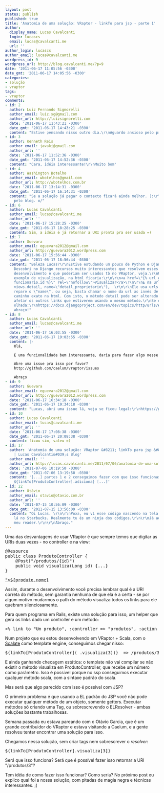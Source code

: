 ```yaml
---
layout: post
status: publish
published: true
title: 'Anatomia de uma solução: VRaptor - linkTo para jsp - parte 1'
author:
  display_name: Lucas Cavalcanti
  login: lucascs
  email: lucas@cavalcanti.me
  url: ''
author_login: lucascs
author_email: lucas@cavalcanti.me
wordpress_id: 9
wordpress_url: http://blog.cavalcanti.me/?p=9
date: '2011-06-17 11:05:56 -0300'
date_gmt: '2011-06-17 14:05:56 -0300'
categories:
- solução
- vraptor
tags:
- vraptor
comments:
- id: 2
  author: Luiz Fernando Signorelli
  author_email: luiz.sg@gmail.com
  author_url: http://luizsignorelli.com
  date: '2011-06-17 11:43:21 -0300'
  date_gmt: '2011-06-17 14:43:21 -0300'
  content: "Estive pensando nisso outro dia.\r\nAguardo ansioso pelo próximo post.\r\n\r\nabraço"
- id: 3
  author: Kenneth Reis
  author_email: javaki@gmail.com
  author_url: ''
  date: '2011-06-17 11:52:36 -0300'
  date_gmt: '2011-06-17 14:52:36 -0300'
  content: "Cara, idéia interessante!\r\nMuito bom"
- id: 4
  author: Washington Botelho
  author_email: wbotelhos@gmail.com
  author_url: http://wbotelhos.com.br
  date: '2011-06-17 13:14:31 -0300'
  date_gmt: '2011-06-17 16:14:31 -0300'
  content: "Se a solução já pegar o contexto ficará ainda melhor. (:\r\n\r\nParabéns
    pelo blog. o/"
- id: 6
  author: Lucas Cavalcanti
  author_email: lucas@cavalcanti.me
  author_url: ''
  date: '2011-06-17 15:28:25 -0300'
  date_gmt: '2011-06-17 18:28:25 -0300'
  content: Sim, a idéia é já retornar a URI pronta pra ser usada =)
- id: 7
  author: Guevara
  author_email: eguevara2012@gmail.com
  author_url: http://guevara2012.wordpress.com
  date: '2011-06-17 15:56:44 -0300'
  date_gmt: '2011-06-17 18:56:44 -0300'
  content: "Beleza Lucas?\r\nEstive estudando um pouco de Python e Django esses tempos.
    Descobri no Django recursos muito interessantes que resolvem esses problemas no
    desenvolvimento e que poderiam ser usados tb no VRaptor, veja.\r\nUsando o mesmo
    exemplo de visualização, na html ficaria:\r\n\r\n<a href=\"{% url detail_funcionario
    funcionario.id %}\" rel=\"nofollow\">Visualizar</a>\r\n\r\nE na urls.py:\r\n\r\nurl(r'^funcionario/detail/(?P\\d+)/$',
    views.detail, name=\"detail_proprietario\"),  \r\n\r\nEle usa urls (path) nomeadas,
    repare o \"name\", ou seja, basta chamar o nome da url ao invés de chamar pelo
    caminho exato na html. Com isto, o método detail pode ser alterado que não irá
    afetar os outros links que estiverem usando o mesmo método.\r\nSe quiser dar uma
    olhada:\r\nhttps://docs.djangoproject.com/en/dev/topics/http/urls/#naming-url-patterns\r\n\r\nGrande
    abraço!"
- id: 8
  author: Lucas Cavalcanti
  author_email: lucas@cavalcanti.me
  author_url: ''
  date: '2011-06-17 16:03:55 -0300'
  date_gmt: '2011-06-17 19:03:55 -0300'
  content: |-
    Olá,

    É uma funcionalidade bem interessante, daria para fazer algo nesse estilo também.

    Abre uma issue pra isso por favor?
    http://github.com/caelum/vraptor/issues

    Abraço
- id: 9
  author: Guevara
  author_email: eguevara2012@gmail.com
  author_url: http://guevara2012.wordpress.com
  date: '2011-06-17 16:34:18 -0300'
  date_gmt: '2011-06-17 19:34:18 -0300'
  content: "Lucas, abri uma issue lá, veja se ficou legal:\r\nhttps://github.com/caelum/vraptor/issues/368\r\nAbraço!!"
- id: 10
  author: Lucas Cavalcanti
  author_email: lucas@cavalcanti.me
  author_url: ''
  date: '2011-06-17 17:08:38 -0300'
  date_gmt: '2011-06-17 20:08:38 -0300'
  content: ficou sim, valeu =)
- id: 17
  author: 'Anatomia de uma solução: VRaptor &#8211; linkTo para jsp &#8211; Final
    | Lucas Cavalcanti&#039;s Blog'
  author_email: ''
  author_url: http://lucas.cavalcanti.me/2011/07/06/anatomia-de-uma-solucao-vraptor-linkto-para-jsp-final/
  date: '2011-07-06 10:19:50 -0300'
  date_gmt: '2011-07-06 13:19:50 -0300'
  content: '[...] partes 1 e 2 conseguimos fazer com que isso funcionasse manualmente:
    ${linkTo[ProdutoController].adiciona} [...]'
- id: 22
  author: Otávio
  author_email: otavio@otavio.com.br
  author_url: ''
  date: '2011-07-15 10:56:09 -0300'
  date_gmt: '2011-07-15 13:56:09 -0300'
  content: "Oi Lucas. \r\n\r\nPoxa, eu ví esse código nascendo na tela do teu notebook
    lá no Starbucks. Realmente tu és um ninja dos códigos.\r\n\r\nJá adicionei ao
    meu reader.\r\n\r\nAbraço."
---
```

<p>Uma das desvantagens de usar VRaptor é que sempre temos que digitar as URIs duas vezes - no controller e na view:</p>
<pre lang="java">
@Resource
public class ProdutoController {
    @Post("/produtos/{id}")
    public void visualiza(Long id) {...}
}
</pre>
<pre lang="HTML">
<a href="<c:url value="/produtos/${produto.id}"/>">${produto.nome}</a>
</pre>
<p>Assim, durante o desenvolvimento você precisa lembrar qual é a URI correta do método, sem garantia nenhuma de que ela é a certa - se por algum motivo mudarmos o path do método visualiza todos os links para ele quebram silenciosamente.</p>
<p>Para quem programa em Rails, existe uma solução para isso, um helper que gera os links dado um controller e um método:</p>
<pre lang="ruby">
<% link_to "Um produto", :controller => "produtos", :action => "visualiza", :id => 4 %>
</pre>
<p>Num projeto que eu estou desenvolvendo em VRaptor + Scala, com o <a href="http://scalate.fusesource.org/">Scalate</a> como template engine, conseguimos chegar nisso:</p>
<pre lang="html">
${linkTo[ProdutoController](_.visualiza(3))}  => /produtos/3
</pre>
<p>E ainda ganhando checagem estática: o template não vai compilar se não existir o método visualiza em ProdutoController, que recebe um número como parâmetro. Isso é possível porque no ssp conseguimos executar qualquer método scala, com a sintaxe padrão do scala.</p>
<p>Mas será que algo parecido com isso é possível com JSP?</p>
<p>O primeiro problema é que usando a EL padrão do JSP você não pode executar qualquer método de um objeto, somente getters. Executar métodos só criando uma Tag, ou sobrescrevendo o ELResolver - ambas soluções bastante trabalhosas.</p>
<p>Semana passada eu estava pareando com o Otávio Garcia, que é um grande contribuidor do VRaptor e estava visitando a Caelum, e a gente resolveu tentar encontrar uma solução para isso.</p>
<p>Chegamos nessa solução, sem criar tags nem sobrescrever o <em>resolver</em>:</p>
<pre lang="html">
${linkTo[ProdutoController].visualiza[3]}
</pre>
<p>Será que isso funciona? Será que é possível fazer isso retornar a URI "/produtos/3"?</p>
<p>Tem idéia de como fazer isso funcionar? Como seria? No próximo post eu explico qual foi a nossa solução, com pitadas de magia negra e técnicas interessantes. ;)</p>
